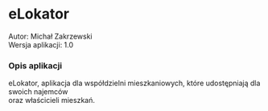 # eLokator
Autor: Michał Zakrzewski</br>
Wersja aplikacji: 1.0

### Opis aplikacji
eLokator, aplikacja dla współdzielni mieszkaniowych, które udostępniają dla swoich najemców  
oraz właścicieli mieszkań.
